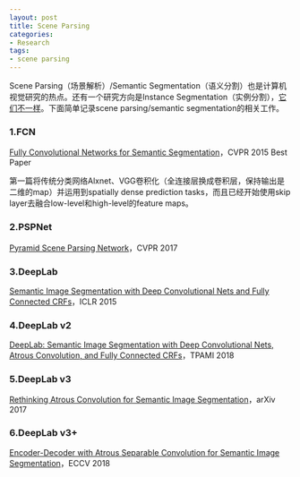 ```yaml
---
layout: post
title: Scene Parsing
categories:
- Research
tags:
- scene parsing
---
```


Scene Parsing（场景解析）/Semantic Segmentation（语义分割）也是计算机视觉研究的热点。还有一个研究方向是Instance Segmentation（实例分割），[它们不一样](https://www.zhihu.com/question/51704852/answer/127120264)。下面简单记录scene parsing/semantic segmentation的相关工作。

### 1.FCN

[Fully Convolutional Networks for Semantic Segmentation](https://arxiv.org/pdf/1411.4038.pdf)，CVPR 2015 Best Paper

第一篇将传统分类网络Alxnet、VGG卷积化（全连接层换成卷积层，保持输出是二维的map）并运用到spatially dense prediction tasks，而且已经开始使用skip layer去融合low-level和high-level的feature maps。

### 2.PSPNet

[Pyramid Scene Parsing Network](https://arxiv.org/pdf/1612.01105.pdf)，CVPR 2017

### 3.DeepLab

[Semantic Image Segmentation with Deep Convolutional Nets and Fully Connected CRFs](https://arxiv.org/pdf/1412.7062v3.pdf)，ICLR 2015

### 4.DeepLab v2

[DeepLab: Semantic Image Segmentation with Deep Convolutional Nets, Atrous Convolution, and Fully Connected CRFs](https://arxiv.org/pdf/1606.00915.pdf)，TPAMI 2018

### 5.DeepLab v3

[Rethinking Atrous Convolution for Semantic Image Segmentation](https://arxiv.org/pdf/1706.05587.pdf)，arXiv 2017

### 6.DeepLab v3+

[Encoder-Decoder with Atrous Separable Convolution for Semantic Image Segmentation](https://eccv2018.org/openaccess/content_ECCV_2018/papers/Liang-Chieh_Chen_Encoder-Decoder_with_Atrous_ECCV_2018_paper.pdf)，ECCV 2018